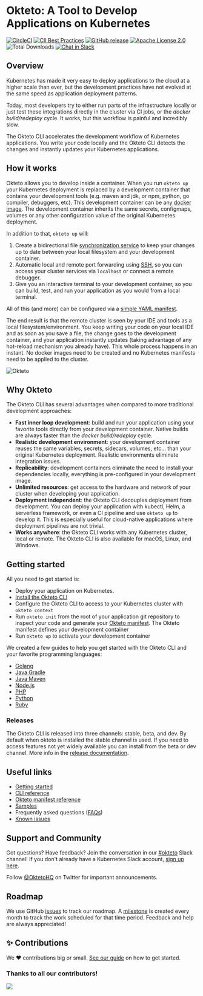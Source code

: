 # Okteto: A Tool to Develop Applications on Kubernetes

[![CircleCI](https://circleci.com/gh/okteto/okteto.svg?style=svg)](https://circleci.com/gh/okteto/okteto)
[![CII Best Practices](https://bestpractices.coreinfrastructure.org/projects/3055/badge)](https://bestpractices.coreinfrastructure.org/projects/3055)
[![GitHub release](https://img.shields.io/github/release/okteto/okteto.svg?style=flat-square)](https://github.com/okteto/okteto/releases)
[![Apache License 2.0](https://img.shields.io/github/license/okteto/okteto.svg?style=flat-square)](https://github.com/okteto/okteto/blob/master/LICENSE)
![Total Downloads](https://img.shields.io/github/downloads/okteto/okteto/total?logo=github&logoColor=white)
[![Chat in Slack](https://img.shields.io/badge/slack-@kubernetes/okteto-red.svg?logo=slack)](https://kubernetes.slack.com/messages/CM1QMQGS0/)

## Overview

Kubernetes has made it very easy to deploy applications to the cloud at a higher scale than ever, but the development practices have not evolved at the same speed as application deployment patterns.

Today, most developers try to either run parts of the infrastructure locally or just test these integrations directly in the cluster via CI jobs, or the _docker build/redeploy_ cycle. It works, but this workflow is painful and incredibly slow.

The Okteto CLI accelerates the development workflow of Kubernetes applications. You write your code locally and the Okteto CLI detects the changes and instantly updates your Kubernetes applications.

## How it works

Okteto allows you to develop inside a container. When you run `okteto up` your Kubernetes deployment is replaced by a development container that contains your development tools (e.g. maven and jdk, or npm, python, go compiler, debuggers, etc). This development container can be any [docker image](https://okteto.com/docs/reference/development-environments/). The development container inherits the same secrets, configmaps, volumes or any other configuration value of the original Kubernetes deployment.

In addition to that, `okteto up` will:

1. Create a bidirectional file [synchronization service](https://okteto.com/docs/reference/file-synchronization/) to keep your changes up to date between your local filesystem and your development container.
1. Automatic local and remote port forwarding using [SSH](https://okteto.com/docs/reference/ssh-server/), so you can access your cluster services via `localhost` or connect a remote debugger.
1. Give you an interactive terminal to your development container, so you can build, test, and run your application as you would from a local terminal.

All of this (and more) can be configured via a [simple YAML manifest](https://okteto.com/docs/reference/manifest/).

The end result is that the remote cluster is seen by your IDE and tools as a local filesystem/environment. You keep writing your code on your local IDE and as soon as you save a file, the change goes to the development container, and your application instantly updates (taking advantage of any hot-reload mechanism you already have). This whole process happens in an instant. No docker images need to be created and no Kubernetes manifests need to be applied to the cluster.

![Okteto](docs/okteto-architecture.png)

## Why Okteto

The Okteto CLI has several advantages when compared to more traditional development approaches:

- **Fast inner loop development**: build and run your application using your favorite tools directly from your development container. Native builds are always faster than the _docker build/redeploy_ cycle.
- **Realistic development environment**: your development container reuses the same variables, secrets, sidecars, volumes, etc... than your original Kubernetes deployment. Realistic environments eliminate integration issues.
- **Replicability**: development containers eliminate the need to install your dependencies locally, everything is pre-configured in your development image.
- **Unlimited resources**: get access to the hardware and network of your cluster when developing your application.
- **Deployment independent**: the Okteto CLI decouples deployment from development. You can deploy your application with kubectl, Helm, a serverless framework, or even a CI pipeline and use `okteto up` to develop it. This is especially useful for cloud-native applications where deployment pipelines are not trivial.
- **Works anywhere**: the Okteto CLI works with any Kubernetes cluster, local or remote. The Okteto CLI is also available for macOS, Linux, and Windows.

## Getting started

All you need to get started is:

- Deploy your application on Kubernetes.
- [Install the Okteto CLI](https://www.okteto.com/docs/getting-started/#installing-okteto-cli)
- Configure the Okteto CLI to access to your Kubernetes cluster with `okteto context`
- Run `okteto init` from the root of your application git repository to inspect your code and generate your [Okteto manifest](https://okteto.com/docs/reference/manifest/). The Okteto manifest defines your development container
- Run `okteto up` to activate your development container

We created a few guides to help you get started with the Okteto CLI and your favorite programming languages:

- [Golang](samples/go-getting-started/README.md)
- [Java Gradle](samples/java-gradle-getting-started/README.md)
- [Java Maven](samples/java-maven-getting-started/README.md)
- [Node.js](samples/node-getting-started/README.md)
- [PHP](samples/php-getting-started/README.md)
- [Python](samples/python-getting-started/README.md)
- [Ruby](samples/ruby-getting-started/README.md)

### Releases

The Okteto CLI is released into three channels: stable, beta, and dev. By default when okteto is installed the stable channel is used. If you need to access features not yet widely available you can install from the beta or dev channel. More info in the [release documentation](docs/RELEASE.md).

## Useful links

- [Getting started](https://www.okteto.com/docs/getting-started/)
- [CLI reference](https://okteto.com/docs/reference/cli)
- [Okteto manifest reference](https://okteto.com/docs/reference/manifest/)
- [Samples](samples)
- Frequently asked questions ([FAQs](https://okteto.com/docs/reference/faqs/))
- [Known issues](https://okteto.com/docs/reference/known-issues/)

## Support and Community

Got questions? Have feedback? Join the conversation in our [#okteto](https://kubernetes.slack.com/messages/CM1QMQGS0/) Slack channel! If you don't already have a Kubernetes Slack account, [sign up here](https://slack.k8s.io/).

Follow [@OktetoHQ](https://twitter.com/oktetohq) on Twitter for important announcements.

## Roadmap

We use GitHub [issues](https://github.com/okteto/okteto/issues) to track our roadmap. A [milestone](https://github.com/okteto/okteto/milestones) is created every month to track the work scheduled for that time period. Feedback and help are always appreciated!

## ✨ Contributions

We ❤️ contributions big or small. [See our guide](contributing.md) on how to get started.

### Thanks to all our contributors!

<a href="https://github.com/okteto/okteto/graphs/contributors">
  <img src="https://contrib.rocks/image?repo=okteto/okteto" />
</a>
<!--  https://contrib.rocks -->
